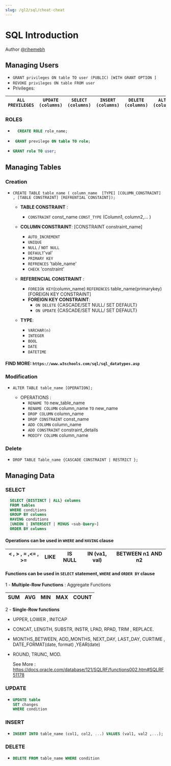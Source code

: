 ```yaml
---
slug: /gl2/sql/cheat-cheat
---
```



# SQL Introduction

Author [@rihemebh](https://github.com/rihemebh)

## Managing Users

- ``GRANT privileges ON table TO user (PUBLIC) [WITH GRANT OPTION ]``
- ``REVOKE privileges ON table FROM user``
- Privileges:

|``ALL PREVILEGES``|``UPDATE (columns)``|``SELECT (columns)``|``INSERT (columns)``|``DELETE (columns)``|``ALTER (columns)``| ``INDEX``|
| --- | --- | --- | --- | --- | --- | --- |

### ROLES

- ```sql
    CREATE ROLE role_name;
  ```

- ```sql
   GRANT previlege ON table TO role;
  ```

- ```sql
  GRANT role TO user;
  ```

## Managing Tables

### Creation

- ``CREATE TABLE table_name ( column_name  [TYPE] [COLUMN_CONSTRAINT]  , [TABLE CONSTRAINT] [REFRENTIAL CONSTAINT]);``

  - **TABLE CONSTRAINT** :
    - ``CONSTRAINT`` const_name ``CONST_TYPE`` (Column1, column2,... )
  - **COLUMN CONSTRAINT**:
      [CONSTRAINT constraint_name]
    - `` AUTO_INCREMENT ``
    - ``UNIQUE``
    - ``NULL`` / ``NOT NULL``
    - ``DEFAULT``'val'
    - ``PRIMARY KEY``
    - ``REFRENCES`` 'table_name'
    - ``CHECK`` 'constraint'

  - **REFERENCIAL CONSTRAINT** :
    - ``FOREIGN KEY``(column_name) ``REFERENCES`` table_name(primarykey) [FOREIGN KEY CONSTRAINT]
    - **FOREIGN KEY CONSTRAINT**:
      - ``ON DELETE`` {CASCADE/SET NULL/ SET DEFAULT}
      - ``ON UPDATE`` {CASCADE/SET NULL/ SET DEFAULT}

  - **TYPE**:
    - ``VARCHAR(n)``
    - ``INTEGER``
    - ``BOOL``
    - ``DATE``
    - ``DATETIME``

#### FIND MORE: `https://www.w3schools.com/sql/sql_datatypes.asp`

### Modification

- ``ALTER TABLE table_name [OPERATION];``

  - OPERATIONS :
    - ``RENAME TO`` new_table_name
    - ``RENAME COLUMN`` column_name ``TO`` new_name
    - ``DROP COLUMN`` column_name
    - ``DROP CONSTRAINT`` const_name
    - ``ADD COLUMN`` column_name
    - ``ADD CONSTRAINT`` constraint_details
    - ``MODIFY COLUMN`` column_name

### Delete

- ``DROP TABLE Table_name {CASCADE CONSTRAINT | RESTRICT };``

## Managing Data

### SELECT

```sql
  SELECT {DISTINCT | ALL} columns
  FROM tables 
  WHERE conditions
  GROUP BY columns 
  HAVING conditions
  [UNION | INTERSECT | MINUS <sub-Query>]
  ORDER BY columns 
```

#### Operations can be used in ``WHERE`` and ``HAVING`` clause

 |< , > , = ,<= , >= |LIKE|IS NULL|IN (va1, val)|BETWEEN n1 AND n2|
 | --- | --- | --- | --- | --- |
  
#### Functions can be used in ``SELECT`` statement, ``WHERE`` and ``ORDER BY`` clause

1 - **Multiple-Row Functions** : Aggregate Functions

 | SUM|AVG|MIN|MAX|COUNT|
 | --- | --- | --- | --- | --- |

2  - **Single-Row functions**

- UPPER, LOWER , INITCAP
- CONCAT, LENGTH, SUBSTR, INSTR, LPAD, RPAD, TRIM , REPLACE.
- MONTHS_BETWEEN, ADD_MONTHS, NEXT_DAY, LAST_DAY, CURTIME , DATE_FORMAT(date, format) ,YEAR(date)
- ROUND, TRUNC, MOD.

  See More : <https://docs.oracle.com/database/121/SQLRF/functions002.htm#SQLRF51178>

### UPDATE

- ```sql
  UPDATE table
  SET changes
  WHERE condition
  ```

### INSERT

- ```sql
  INSERT INTO table_name (col1, col2, ...) VALUES (val1, val2 ,...);
  ```

### DELETE

- ```sql
  DELETE FROM table_name WHERE condition
  ```

